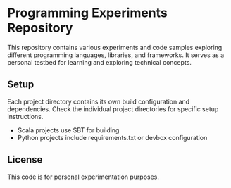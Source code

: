 # Programming Experiments Repository

This repository contains various experiments and code samples exploring different programming languages, libraries, and frameworks. It serves as a personal testbed for learning and exploring technical concepts.

## Setup

Each project directory contains its own build configuration and dependencies. Check the individual project directories for specific setup instructions.

- Scala projects use SBT for building
- Python projects include requirements.txt or devbox configuration

## License

This code is for personal experimentation purposes.

